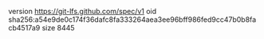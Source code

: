 version https://git-lfs.github.com/spec/v1
oid sha256:a54e9de0c174f36dafc8fa333264aea3ee96bff986fed9cc47b0b8facb4517a9
size 8445
